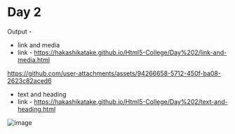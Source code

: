 # Day 2 

Output - 

- link and media
- link - https://hakashikatake.github.io/Html5-College/Day%202/link-and-media.html


https://github.com/user-attachments/assets/94266658-5712-450f-ba08-2623c82aced6


- text and heading
- link - https://hakashikatake.github.io/Html5-College/Day%202/text-and-heading.html

![image](https://github.com/user-attachments/assets/e4650981-8b3d-4ea5-9f91-6654fae899fc)



